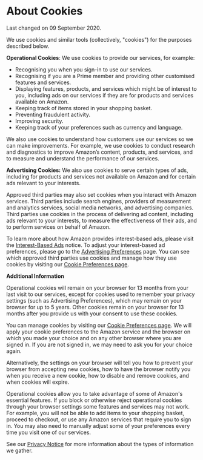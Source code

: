 About Cookies
=============

Last changed on 09 September 2020.

We use cookies and similar tools (collectively, "cookies") for the purposes described below.

**Operational Cookies**: We use cookies to provide our services, for example:

*   Recognising you when you sign-in to use our services.
*   Recognising if you are a Prime member and providing other customised features and services.
*   Displaying features, products, and services which might be of interest to you, including ads on our services if they are for products and services available on Amazon.
*   Keeping track of items stored in your shopping basket.
*   Preventing fraudulent activity.
*   Improving security.
*   Keeping track of your preferences such as currency and language.

We also use cookies to understand how customers use our services so we can make improvements. For example, we use cookies to conduct research and diagnostics to improve Amazon’s content, products, and services, and to measure and understand the performance of our services.

**Advertising Cookies:** We also use cookies to serve certain types of ads, including for products and services not available on Amazon and for certain ads relevant to your interests.

Approved third parties may also set cookies when you interact with Amazon services. Third parties include search engines, providers of measurement and analytics services, social media networks, and advertising companies. Third parties use cookies in the process of delivering ad content, including ads relevant to your interests, to measure the effectiveness of their ads, and to perform services on behalf of Amazon.

To learn more about how Amazon provides interest-based ads, please visit the [Interest-Based Ads](https://www.amazon.co.uk/gp/help/customer/display.html?nodeId=G64JFZVFDY66XG9K) notice. To adjust your interest-based ad preferences, please go to the [Advertising Preferences](https://www.amazon.co.uk/adprefs) page. You can see which approved third parties use cookies and manage how they use cookies by visiting our [Cookie Preferences page](https://www.amazon.co.uk/cookieprefs).

**Additional Information**

Operational cookies will remain on your browser for 13 months from your last visit to our services, except for cookies used to remember your privacy settings (such as Advertising Preferences), which may remain on your browser for up to 5 years. Other cookies remain on your browser for 13 months after you provide us with your consent to use these cookies.

You can manage cookies by visiting our [Cookie Preferences page](https://www.amazon.co.uk/cookieprefs). We will apply your cookie preferences to the Amazon service and the browser on which you made your choice and on any other browser where you are signed in. If you are not signed in, we may need to ask you for your choice again.

Alternatively, the settings on your browser will tell you how to prevent your browser from accepting new cookies, how to have the browser notify you when you receive a new cookie, how to disable and remove cookies, and when cookies will expire.

Operational cookies allow you to take advantage of some of Amazon's essential features. If you block or otherwise reject operational cookies through your browser settings some features and services may not work. For example, you will not be able to add items to your shopping basket, proceed to checkout, or use any Amazon services that require you to sign in. You may also need to manually adjust some of your preferences every time you visit one of our services.

See our [Privacy Notice](https://www.amazon.co.uk/gp/help/customer/display.html/?nodeId=GX7NJQ4ZB8MHFRNJ) for more information about the types of information we gather.